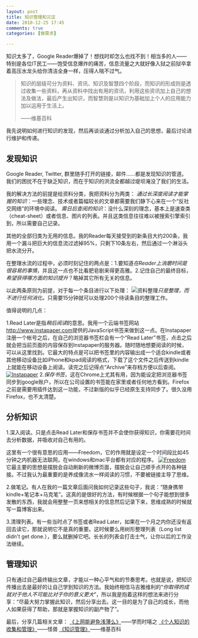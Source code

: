 ```yaml
---
layout: post
title: 知识管理和沉淀
date: 2010-12-25 17:45
comments: true
categories: [做需求]

---
```


知识太多了，Google Reader爆掉了！想找时却怎么也找不到！相当多的人——特别是各位IT民工——饱受信息爆炸的痛苦，信息流量之大就好像入狱之前狱卒拿着高压水龙头给你清洁全身一样，压得人喘不过气。
<blockquote>知识的层级可分为资料、资讯、知识及智慧四个阶段，而知识的形成则是透过收集一些资料，再从资料中找出有用的资讯，利用这些资讯加上自己的想法及做法，最后产生出知识，而智慧则是以知识为基础加上个人的应用能力加以运用于生活上。

——维基百科</blockquote>
我先说明如何进行知识的发现，然后再谈谈通过分析加入自己的思想，最后讨论进行维护和传递。
<h2>发现知识</h2>
Google Reader, Twitter, 群里随手打开的链接，邮件……都是发现知识的管道。我们的困扰不在于缺乏知识，而在于知识的洪流全都越过堤坝淹没了我们的生活。

我的解决方法的前提是给资料分类，我把资料分为两类：
<em>通过长深度阅读才能掌握的知识</em>：一些理念、技术或者篇幅较长的文章都需要我们静下心来在一个“反社交网络”的环境中阅读。
<em>需日后查阅的知识</em>：没什么深刻的理念，基本上是速查类（cheat-sheet）或者信息、图片的列表。并且这类信息往往难以被搜索引擎索引到，所以需要自己记录。

其他的全部归类为无用的信息。我的Reader每天接受到的新条目大约200条，我用一个漏斗把巨大的信息流过滤掉95%，只剩下10条左右，然后通过一个淋浴头把水流分开。

在整理水流的过程中，必须时刻记住的两点是：1.要知道<em>在Reader上消磨时间是很容易的事情</em>，并且这一点也不比看肥皂剧来得更高雅。2.记住自己的最终目标，<em>希望获得哪方面的知识提升</em>？略掉其它所有无关的信息。

以此两条原则为前提，对于每一个条目进行以下处理：
<img class="aligncenter size-full wp-image-488" title="资料整理" src="http://yuguo.us/files/2010/12/1.png" alt="资料整理"   /><em>只是整理，而不进行任何消化。</em>只需要15分钟就可以处理200个待读条目的整理工作。

值得说明的几点：

1.Read Later是指<em>稍后阅读</em>的意思。我用一个云端书签网站<a href="http://www.instapaper.com/">http://www.instapaper.com</a>提供的JavaScript书签来做到这一点。在Instapaper注册一个帐号之后，在自己的浏览器书签栏会有一个“Read Later”书签，点击之后就会把当前页面的内容保存到Instapaper的服务器。随时随地想要阅读的时候，可以从这里找到。它最大的特点是可以把书签里的内容输出成一个适合kindle或者其他移动设备比如iPhone和kpad阅读的格式，下载了这个文件之后传送到kindle上就能在移动设备上阅读。读完之后记得点“Archive”来存档方便以后查阅。
<a href="http://www.instapaper.com"><img class="aligncenter size-full wp-image-489" title="Instapaper" src="http://yuguo.us/files/2010/12/2.jpg" alt="Instapaper"   /></a>
2.<em>保存书签</em>，这在Chrome上尤其有用，因为能设定把浏览器书签同步到google账户，所以在公司设置的书签能在家里或者任何地方看到。Firefox之前是需要用插件达到这一功能，不过新版的似乎已经原生支持同步了。很久没用Firefox，也不太清楚。
<h2>分析知识</h2>
1.深入阅读。只是点击Read Later和保存书签并不会使你获得知识，你需要花时间去分析数据，并吸收对自己有用的。

这里有一个很有意思的应用——Freedom，它的作用就是设定一个时间段比如45分钟之内机器无法联网，在windows和mac平台都有对应的程序。
<a href="http://macfreedom.com/"><img title="Freedom" src="http://yuguo.us/files/2010/12/3.png" alt="Freedom"   /></a>
它最主要的思想是摆脱会自动刷新的微博页面，摆脱会让自己顺手点开的各种链接。不过我认为最重要的是养成像流水一样阅读的习惯，不要被链接主导了思维。

2.做笔记。有人在我的一篇文章后面问我如何记录这些句子，我说：“随身携带kindle+笔记本+马克笔”。这真的是很好的方法，有时候根据一个句子能想到很多发散的东西，我就会用整整一页来想相关的信息然后记录下来，思维成熟的时候就写一篇博客出来。

3.清理列表。有一些当时点了书签或者Read Later，如果在一个月之内你还没有返回去读它，那就说明它不是真的重要。这时候要么用树形整理列表（Long list didn't get done.），要么就删掉它吧。长长的列表会打击士气，让你以后的工作没法继续。
<h2>管理知识</h2>
只有通过自己最终输出文章，才能以一种心平气和的节奏思考。也就是说，把知识传播出去是最好的让自己学到知识的方法。我始终相信马吉雅维利的“<em>你取得的成就对于他人不可能比对于你的意义更大</em>”，所以我是抱着这样的想法来进行分享：“尽最大努力掌握此知识，然后分享出去。这一目的是为了自己的成长，而他人如果获得了帮助，那就是掌握知识的副产物了”。

最后，分享几篇相关文章：
<a href="http://www.geekonomics10000.com/553">《上网能避免浅薄么》</a>——学而时嘻之
<a href="http://www.argoy.net/?p=43">《个人知识的收集和管理》</a>——怪兽
<a href="http://zh.wikipedia.org/zh/%E7%9F%A5%E8%AF%86%E7%AE%A1%E7%90%86">《知识管理》</a>——维基百科

